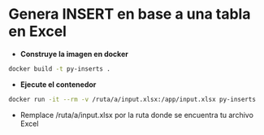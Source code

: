 # Genera INSERT en base a una tabla en Excel

- **Construye la imagen en docker**
```bash
docker build -t py-inserts .
```

- **Ejecute el contenedor**
```bash
docker run -it --rm -v /ruta/a/input.xlsx:/app/input.xlsx py-inserts
```

- Remplace /ruta/a/input.xlsx por la ruta donde se encuentra tu archivo Excel
